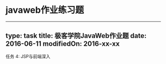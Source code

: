 # javaweb作业练习题
---
type: task
title: 极客学院JavaWeb作业题
date: 2016-06-11
modifiedOn: 2016-xx-xx
---
任务 4: JSP与前端深入
